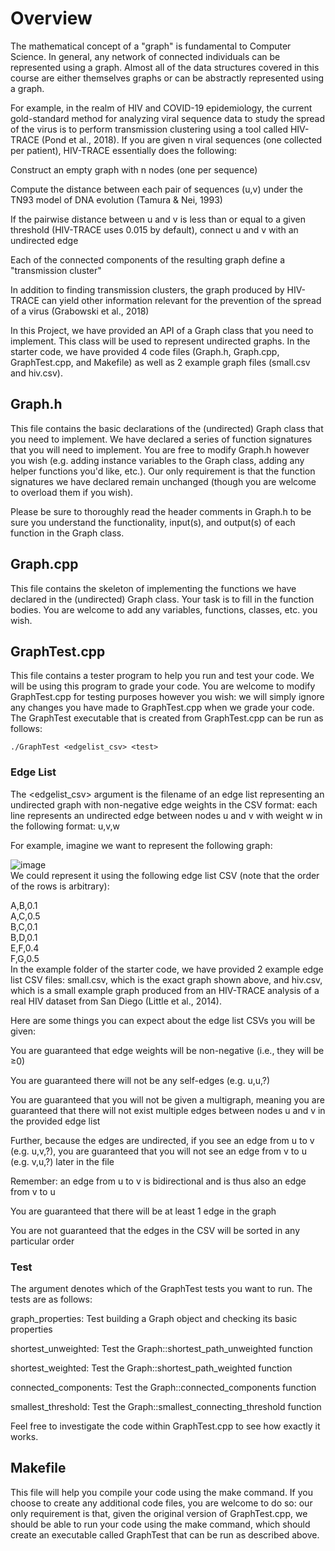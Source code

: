 # Overview
The mathematical concept of a "graph" is fundamental to Computer Science. In general, any network of connected individuals can be represented using a graph. Almost all of the data structures covered in this course are either themselves graphs or can be abstractly represented using a graph.

For example, in the realm of HIV and COVID-19 epidemiology, the current gold-standard method for analyzing viral sequence data to study the spread of the virus is to perform transmission clustering using a tool called HIV-TRACE (Pond et al., 2018). If you are given n viral sequences (one collected per patient), HIV-TRACE essentially does the following:

Construct an empty graph with n nodes (one per sequence)

Compute the distance between each pair of sequences (u,v) under the TN93 model of DNA evolution (Tamura & Nei, 1993)

If the pairwise distance between u and v is less than or equal to a given threshold (HIV-TRACE uses 0.015 by default), connect u and v with an undirected edge

Each of the connected components of the resulting graph define a "transmission cluster"

In addition to finding transmission clusters, the graph produced by HIV-TRACE can yield other information relevant for the prevention of the spread of a virus (Grabowski et al., 2018)

In this Project, we have provided an API of a Graph class that you need to implement. This class will be used to represent undirected graphs. In the starter code, we have provided 4 code files (Graph.h, Graph.cpp, GraphTest.cpp, and Makefile) as well as 2 example graph files (small.csv and hiv.csv).

## Graph.h
This file contains the basic declarations of the (undirected) Graph class that you need to implement. We have declared a series of function signatures that you will need to implement. You are free to modify Graph.h however you wish (e.g. adding instance variables to the Graph class, adding any helper functions you'd like, etc.). Our only requirement is that the function signatures we have declared remain unchanged (though you are welcome to overload them if you wish).

Please be sure to thoroughly read the header comments in Graph.h to be sure you understand the functionality, input(s), and output(s) of each function in the Graph class.

## Graph.cpp
This file contains the skeleton of implementing the functions we have declared in the (undirected) Graph class. Your task is to fill in the function bodies. You are welcome to add any variables, functions, classes, etc. you wish.

## GraphTest.cpp
This file contains a tester program to help you run and test your code. We will be using this program to grade your code. You are welcome to modify GraphTest.cpp for testing purposes however you wish: we will simply ignore any changes you have made to GraphTest.cpp when we grade your code. The GraphTest executable that is created from GraphTest.cpp can be run as follows:

`./GraphTest <edgelist_csv> <test>`
### Edge List
The <edgelist_csv> argument is the filename of an edge list representing an undirected graph with non-negative edge weights in the CSV format: each line represents an undirected edge between nodes u and v with weight w in the following format: u,v,w

For example, imagine we want to represent the following graph:

![image](https://github.com/user-attachments/assets/b8de4832-6310-465d-a2d1-079f8cbe94b3) <br>
We could represent it using the following edge list CSV (note that the order of the rows is arbitrary):

A,B,0.1 <br>
A,C,0.5 <br>
B,C,0.1 <br>
B,D,0.1 <br>
E,F,0.4 <br>
F,G,0.5 <br>
In the example folder of the starter code, we have provided 2 example edge list CSV files: small.csv, which is the exact graph shown above, and hiv.csv, which is a small example graph produced from an HIV-TRACE analysis of a real HIV dataset from San Diego (Little et al., 2014).

Here are some things you can expect about the edge list CSVs you will be given:

You are guaranteed that edge weights will be non-negative (i.e., they will be ≥0)

You are guaranteed there will not be any self-edges (e.g. u,u,?)

You are guaranteed that you will not be given a multigraph, meaning you are guaranteed that there will not exist multiple edges between nodes u and v in the provided edge list

Further, because the edges are undirected, if you see an edge from u to v (e.g. u,v,?), you are guaranteed that you will not see an edge from v to u (e.g. v,u,?) later in the file

Remember: an edge from u to v is bidirectional and is thus also an edge from v to u

You are guaranteed that there will be at least 1 edge in the graph

You are not guaranteed that the edges in the CSV will be sorted in any particular order

### Test
The <test> argument denotes which of the GraphTest tests you want to run. The tests are as follows:

graph_properties: Test building a Graph object and checking its basic properties

shortest_unweighted: Test the Graph::shortest_path_unweighted function

shortest_weighted: Test the Graph::shortest_path_weighted function

connected_components: Test the Graph::connected_components function

smallest_threshold: Test the Graph::smallest_connecting_threshold function

Feel free to investigate the code within GraphTest.cpp to see how exactly it works.

## Makefile
This file will help you compile your code using the make command. If you choose to create any additional code files, you are welcome to do so: our only requirement is that, given the original version of GraphTest.cpp, we should be able to run your code using the make command, which should create an executable called GraphTest that can be run as described above.
